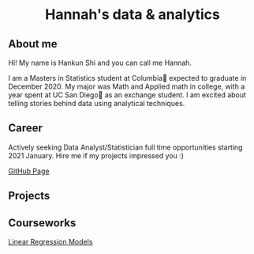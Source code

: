 <center>
  <h1> Hannah's data & analytics </h1>
</center>

<h2> About me </h2>
Hi! My name is Hankun Shi and you can call me Hannah. 

I am a Masters in Statistics student at Columbia🦁 expected to graduate in December 2020. My major was Math and Applied math in college, with a year spent at UC San Diego🔱 as an exchange student. I am excited about telling stories behind data using analytical techniques.

<h2> Career </h2>
Actively seeking Data Analyst/Statistician full time opportunities starting 2021 January. Hire me if my projects impressed you :)

<a href = "https://hankunshi.github.io/Hannahs_data_world/"> GitHub Page </a>

<h2> Projects </h2>

<h2> Courseworks </h2>
<a href="https://github.com/HankunShi/STAT5205"> Linear Regression Models </a>
